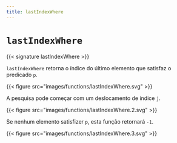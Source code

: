 ```yaml
---
title: lastIndexWhere
---
```


# `lastIndexWhere`

{{< signature lastIndexWhere >}}

`lastIndexWhere` retorna o índice do último elemento que satisfaz o predicado `p`.

{{< figure src="images/functions/lastIndexWhere.svg" >}}

A pesquisa pode começar com um deslocamento de índice `j`.

{{< figure src="images/functions/lastIndexWhere.2.svg" >}}

Se nenhum elemento satisfizer `p`, esta função retornará `-1`.

{{< figure src="images/functions/lastIndexWhere.3.svg" >}}
